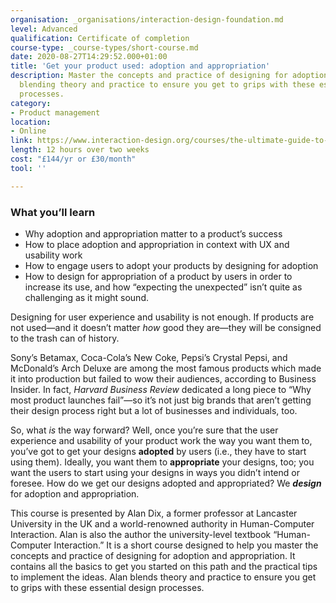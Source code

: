 ```yaml
---
organisation: _organisations/interaction-design-foundation.md
level: Advanced
qualification: Certificate of completion
course-type: _course-types/short-course.md
date: 2020-08-27T14:29:52.000+01:00
title: 'Get your product used: adoption and appropriation'
description: Master the concepts and practice of designing for adoption and appropriation,
  blending theory and practice to ensure you get to grips with these essential design
  processes.
category:
- Product management
location:
- Online
link: https://www.interaction-design.org/courses/the-ultimate-guide-to-visual-perception-and-design
length: 12 hours over two weeks
cost: "£144/yr or £30/month"
tool: ''

---
```

### What you’ll learn

* Why adoption and appropriation matter to a product’s success
* How to place adoption and appropriation in context with UX and usability work
* How to engage users to adopt your products by designing for adoption
* How to design for appropriation of a product by users in order to increase its use, and how “expecting the unexpected” isn’t quite as challenging as it might sound.

Designing for user experience and usability is not enough. If products are not used—and it doesn’t matter _how_ good they are—they will be consigned to the trash can of history.

Sony’s Betamax, Coca-Cola’s New Coke, Pepsi’s Crystal Pepsi, and McDonald’s Arch Deluxe are among the most famous products which made it into production but failed to wow their audiences, according to Business Insider. In fact, _Harvard Business Review_ dedicated a long piece to “Why most product launches fail”—so it’s not just big brands that aren’t getting their design process right but a lot of businesses and individuals, too.

So, what _is_ the way forward? Well, once you’re sure that the user experience and usability of your product work the way you want them to, you’ve got to get your designs **adopted** by users (i.e., they have to start using them). Ideally, you want them to **appropriate** your designs, too; you want the users to start using your designs in ways you didn’t intend or foresee. How do we get our designs adopted and appropriated? We **_design_** for adoption and appropriation.

This course is presented by Alan Dix, a former professor at Lancaster University in the UK and a world-renowned authority in Human-Computer Interaction. Alan is also the author the university-level textbook “Human-Computer Interaction.” It is a short course designed to help you master the concepts and practice of designing for adoption and appropriation. It contains all the basics to get you started on this path and the practical tips to implement the ideas. Alan blends theory and practice to ensure you get to grips with these essential design processes.